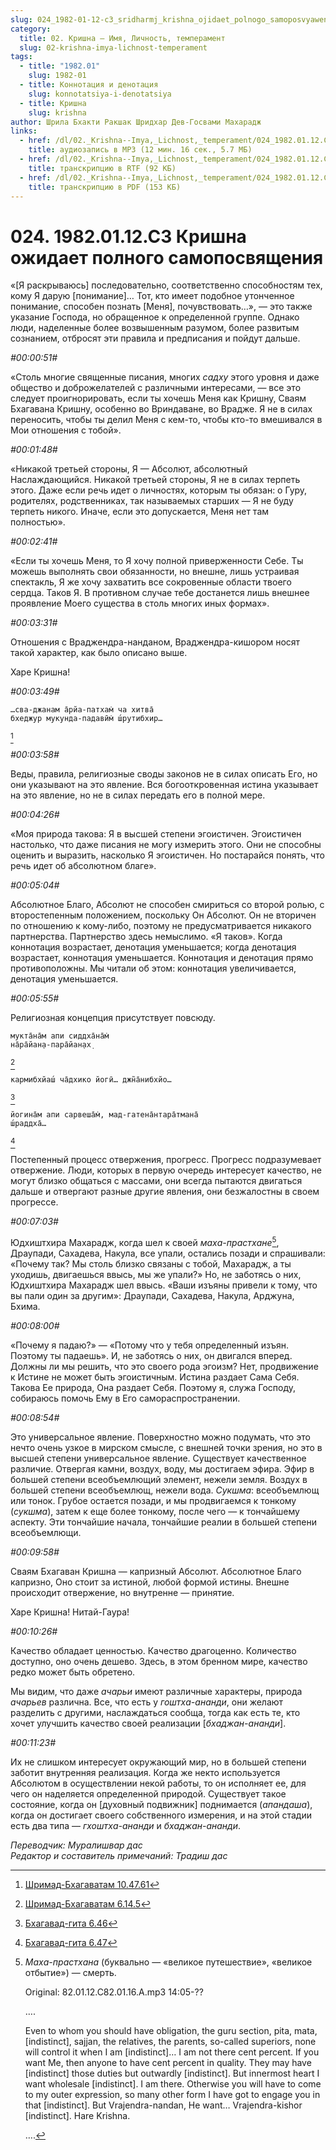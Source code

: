 ```yaml
---
slug: 024_1982-01-12-c3_sridharmj_krishna_ojidaet_polnogo_samoposvyaweniya
category:
  title: 02. Кришна — Имя, Личность, темперамент
  slug: 02-krishna-imya-lichnost-temperament
tags:
  - title: "1982.01"
    slug: 1982-01
  - title: Коннотация и денотация
    slug: konnotatsiya-i-denotatsiya
  - title: Кришна
    slug: krishna
author: Шрила Бхакти Ракшак Шридхар Дев-Госвами Махарадж
links:
  - href: /dl/02._Krishna--Imya,_Lichnost,_temperament/024_1982.01.12.C3_SridharMj_Krishna_ojidaet_polnogo_samoposvyaweniya.mp3
    title: аудиозапись в MP3 (12 мин. 16 сек., 5.7 МБ)
  - href: /dl/02._Krishna--Imya,_Lichnost,_temperament/024_1982.01.12.C3_SridharMj_Krishna_ojidaet_polnogo_samoposvyaweniya.rtf
    title: транскрипцию в RTF (92 КБ)
  - href: /dl/02._Krishna--Imya,_Lichnost,_temperament/024_1982.01.12.C3_SridharMj_Krishna_ojidaet_polnogo_samoposvyaweniya.pdf
    title: транскрипцию в PDF (153 КБ)
---
```


# 024. 1982.01.12.C3 Кришна ожидает полного самопосвящения

«[Я раскрываюсь] последовательно, соответственно способностям тех, кому Я дарую [понимание]… Тот, кто имеет подобное утонченное понимание, способен познать [Меня], почувствовать…», — это также указание Господа, но обращенное к определенной группе. Однако люди, наделенные более возвышенным разумом, более развитым сознанием, отбросят эти правила и предписания и пойдут дальше.

*#00:00:51#*

«Столь многие священные писания, многих *садху* этого уровня и даже общество и доброжелателей с различными интересами, — все это следует проигнорировать, если ты хочешь Меня как Кришну, Сваям Бхагавана Кришну, особенно во Вриндаване, во Врадже. Я не в силах переносить, чтобы ты делил Меня с кем-то, чтобы кто-то вмешивался в Мои отношения с тобой».

*#00:01:48#*

«Никакой третьей стороны, Я — Абсолют, абсолютный Наслаждающийся. Никакой третьей стороны, Я не в силах терпеть этого. Даже если речь идет о личностях, которым ты обязан: о Гуру, родителях, родственниках, так называемых старших — Я не буду терпеть никого. Иначе, если это допускается, Меня нет там полностью».

*#00:02:41#*

«Если ты хочешь Меня, то Я хочу полной приверженности Себе. Ты можешь выполнять свои обязанности, но внешне, лишь устраивая спектакль, Я же хочу захватить все сокровенные области твоего сердца. Таков Я. В противном случае тебе достанется лишь внешнее проявление Моего существа в столь многих иных формах».

*#00:03:31#*

Отношения с Враджендра-нанданом, Враджендра-кишором носят такой характер, как было описано выше.

Харе Кришна!

*#00:03:49#*

    …сва-джанам а̄рйа-патхам̇ ча хитва̄
    бхеджур мукунда-падавӣм̇ ш́рутибхир…
[^_ftn1]

*#00:03:58#*

Веды, правила, религиозные своды законов не в силах описать Его, но они указывают на это явление. Вся богооткровенная истина указывает на это явление, но не в силах передать его в полной мере.

*#00:04:26#*

«Моя природа такова: Я в высшей степени эгоистичен. Эгоистичен настолько, что даже писания не могу измерить этого. Они не способны оценить и выразить, насколько Я эгоистичен. Но постарайся понять, что речь идет об абсолютном благе».

*#00:05:04#*

Абсолютное Благо, Абсолют не способен смириться со второй ролью, с второстепенным положением, поскольку Он Абсолют. Он не вторичен по отношению к кому-либо, поэтому не предусматривается никакого партнерства. Партнерство здесь немыслимо. «Я таков». Когда коннотация возрастает, денотация уменьшается; когда денотация возрастает, коннотация уменьшается. Коннотация и денотация прямо противоположны. Мы читали об этом: коннотация увеличивается, денотация уменьшается.

*#00:05:55#*

Религиозная концепция присутствует повсюду.

    мукта̄на̄м апи сиддха̄на̄м̇
    на̄ра̄йан̣а-пара̄йан̣ах̣
[^_ftn2]

    кармибхйаш́ ча̄дхико йогӣ… джн̃а̄нибхйо…
[^_ftn3]

    йогина̄м апи сарвеша̄м̇, мад-гатена̄нтара̄тмана̄
    ш́раддха̄…
[^_ftn4]

Постепенный процесс отвержения, прогресс. Прогресс подразумевает отвержение. Люди, которых в первую очередь интересует качество, не могут близко общаться с массами, они всегда пытаются двигаться дальше и отвергают разные другие явления, они безжалостны в своем прогрессе.

*#00:07:03#*

Юдхиштхира Махарадж, когда шел к своей *маха-прастхане*[^_ftn5], Драупади, Сахадева, Накула, все упали, остались позади и спрашивали: «Почему так? Мы столь близко связаны с тобой, Махарадж, а ты уходишь, двигаешься ввысь, мы же упали?» Но, не заботясь о них, Юдхиштхира Махарадж шел ввысь. «Ваши изъяны привели к тому, что вы пали один за другим»: Драупади, Сахадева, Накула, Арджуна, Бхима.

*#00:08:00#*

«Почему я падаю?» — «Потому что у тебя определенный изъян. Поэтому ты падаешь». И, не заботясь о них, он двигался вперед. Должны ли мы решить, что это своего рода эгоизм? Нет, продвижение к Истине не может быть эгоистичным. Истина раздает Сама Себя. Такова Ее природа, Она раздает Себя. Поэтому я, служа Господу, собираюсь помочь Ему в Его самораспространении.

*#00:08:54#*

Это универсальное явление. Поверхностно можно подумать, что это нечто очень узкое в мирском смысле, с внешней точки зрения, но это в высшей степени универсальное явление. Существует качественное различие. Отвергая камни, воздух, воду, мы достигаем эфира. Эфир в большей степени всеобъемлющий элемент, нежели земля. Воздух в большей степени всеобъемлющ, нежели вода. *Сукшма*: всеобъемлющ или тонок. Грубое остается позади, и мы продвигаемся к тонкому (*сукшма*), затем к еще более тонкому, после чего — к тончайшему аспекту. Эти тончайшие начала, тончайшие реалии в большей степени всеобъемлющи.

*#00:09:58#*

Сваям Бхагаван Кришна — капризный Абсолют. Абсолютное Благо капризно, Оно стоит за истиной, любой формой истины. Внешне происходит отвержение, но внутренне — принятие.

Харе Кришна! Нитай-Гаура!

*#00:10:26#*

Качество обладает ценностью. Качество драгоценно. Количество доступно, оно очень дешево. Здесь, в этом бренном мире, качество редко может быть обретено.

Мы видим, что даже *ачарьи* имеют различные характеры, природа *ачарьев* различна. Все, что есть у *гоштха-ананди*, они желают разделить с другими, наслаждаться сообща, тогда как есть те, кто хочет улучшить качество своей реализации [*бхаджан-ананди*].

*#00:11:23#*

Их не слишком интересует окружающий мир, но в большей степени заботит внутренняя реализация. Когда же некто используется Абсолютом в осуществлении некой работы, то он исполняет ее, для чего он наделяется определенной природой. Существует такое состояние, когда он [духовный подвижник] поднимается (*апандаша*), когда он достигает своего собственного измерения, и на этой стадии есть два типа — *гхоштха-ананди* и *бхаджан-ананди*.

*Переводчик: Муралишвар дас*\
*Редактор и составитель примечаний: Традиш дас*



[^_ftn1]: [Шримад-Бхагаватам 10.47.61](../notes/shrimad-bhagavatam/shrimad-bhagavatam-10-47-61.md)

[^_ftn2]: [Шримад-Бхагаватам 6.14.5](../notes/shrimad-bhagavatam/shrimad-bhagavatam-6-14-5.md)

[^_ftn3]: [Бхагавад-гита 6.46](../notes/bhagavad-gita/bhagavad-gita-6-46.md)

[^_ftn4]: [Бхагавад-гита 6.47](../notes/bhagavad-gita/bhagavad-gita-6-47.md)

[^_ftn5]: *Маха-прастхана* (буквально — «великое путешествие», «великое отбытие») — смерть.

    Original: 82.01.12.C82.01.16.A.mp3 14:05-??

    ….

    Even to whom you should have obligation, the guru section, pita, mata, [indistinct], sajjan, the relatives, the parents, so-called superiors, none will control it when I am [indistinct]… I am not there cent percent. If you want Me, then anyone to have cent percent in quality. They may have [indistinct] those duties but outwardly [indistinct]. But innermost heart I want wholesale [indistinct]. I am there. Otherwise you will have to come to my outer expression, so many other form I have got to engage you in that [indistinct]. But Vrajendra-nandan, He want… Vrajendra-kishor [indistinct]. Hare Krishna.

    ….

